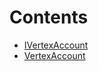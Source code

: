 

# Contents
- [IVertexAccount](IVertexAccount.sol/contract.IVertexAccount.md)
- [VertexAccount](VertexAccount.sol/contract.VertexAccount.md)
